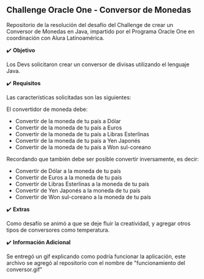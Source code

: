 <h2>Challenge Oracle One - Conversor de Monedas</h2>

Repositorio de la resolución del desafío del Challenge de crear un Conversor de Monedas en Java,
impartido por el Programa Oracle One en coordinación con Alura Latinoamérica.

✔️ **Objetivo**

Los Devs solicitaron crear un conversor de divisas utilizando el lenguaje Java.

✔️ **Requisitos**

Las características solicitadas son las siguientes:

El convertidor de moneda debe:

 - Convertir de la moneda de tu país a Dólar
 - Convertir de la moneda de tu país a Euros
 - Convertir de la moneda de tu país a Libras Esterlinas
 - Convertir de la moneda de tu país a Yen Japonés
 - Convertir de la moneda de tu país a Won sul-coreano

Recordando que también debe ser posible convertir inversamente, es decir:

 - Convertir de Dólar a la moneda de tu país
 - Convertir de Euros a la moneda de tu país
 - Convertir de Libras Esterlinas a la moneda de tu país
 - Convertir de Yen Japonés a la moneda de tu país
 - Convertir de Won sul-coreano a la moneda de tu país

✔️ **Extras**

Como desafío se animó a que se deje fluir la creatividad, y agregar otros tipos de conversores como temperatura.

✔️ **Información Adicional**

Se entregó un gif explicando como podría funcionar la aplicación, este archivo se agregó al repositorio con el nombre de "funcionamiento del conversor.gif"